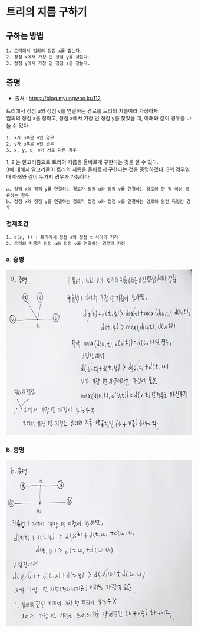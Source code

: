 트리의 지름 구하기
===============
## 구하는 방법
    1. 트리에서 임의의 정점 x를 잡는다.
    2. 정점 x에서 가장 먼 정점 y를 찾는다.
    3. 정점 y에서 가장 먼 정점 z를 찾는다.   

## 증명
* 출처 : <https://blog.myungwoo.kr/112>

 트리에서 정점 u와 정점 v를 연결하는 경로를 트리의 지름이라 가정하자.   
 임의의 정점 x를 정하고, 정점 x에서 가장 먼 정점 y를 찾았을 때, 아래와 같이 경우를 나눌 수 있다.   

    1. x가 u혹은 v인 경우
    2. y가 u혹은 v인 경우
    3. x, y, u, v가 서로 다른 경우

1, 2 는 알고리즘으로 트리의 지름을 올바르게 구한다는 것을 알 수 있다.   
3에 대해서 알고리즘이 트리의 지름을 올바르게 구한다는 것을 증명하겠다. 3의 경우일 때 아래와 같이 두가지 경우가 가능하다   

    a. 정점 x와 정점 y를 연결하는 경로가 정점 u와 정점 v를 연결하는 경로와 한 점 이상 공유하는 경우
    b. 정점 x와 정점 y를 연결하는 경로가 정점 u와 정점 v를 연결하는 경로와 완전 독립인 경우

### 전제조건
    1. d(s, t) : 트리에서 정점 s와 정점 t 사이의 거리 
    2. 트리의 지름은 정점 u와 정점 v를 연결하는 경로라 가정   

### a. 증명
<img src="img/a.jpg" width="700px" height="450px"></img>

### b. 증명
<img src="img/b.jpg" width="700px" height="450px"></img>